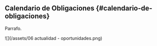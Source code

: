 ## Calendario de Obligaciones {#calendario-de-obligaciones}

Parrafo.

![](/assets/06 actualidad - oportunidades.png)



